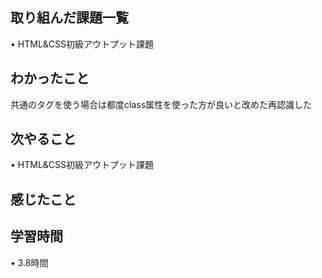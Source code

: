 ## 取り組んだ課題一覧
• HTML&CSS初級アウトプット課題

## わかったこと
共通のタグを使う場合は都度class属性を使った方が良いと改めた再認識した



## 次やること
• HTML&CSS初級アウトプット課題

## 感じたこと

## 学習時間
• 3.8時間

